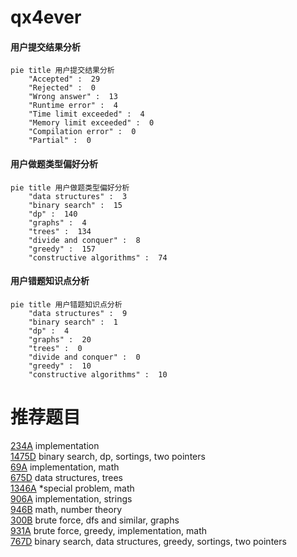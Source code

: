 # qx4ever

<!-- tabs:start -->



#### **用户提交结果分析**

```mermaid
pie title 用户提交结果分析
    "Accepted" :  29
    "Rejected" :  0
    "Wrong answer" :  13
    "Runtime error" :  4
    "Time limit exceeded" :  4
    "Memory limit exceeded" :  0
    "Compilation error" :  0
    "Partial" :  0
```

#### **用户做题类型偏好分析**

```mermaid
pie title 用户做题类型偏好分析
    "data structures" :  3
    "binary search" :  15
    "dp" :  140
    "graphs" :  4
    "trees" :  134
    "divide and conquer" :  8
    "greedy" :  157
    "constructive algorithms" :  74
```
#### **用户错题知识点分析**

```mermaid
pie title 用户错题知识点分析
    "data structures" :  9
    "binary search" :  1
    "dp" :  4
    "graphs" :  20
    "trees" :  0
    "divide and conquer" :  0
    "greedy" :  10
    "constructive algorithms" :  10
```



<!-- tabs:end -->
# 推荐题目
[234A](https://codeforces.com/contest/234/problem/A)		implementation		  
[1475D](https://codeforces.com/contest/1475/problem/D)		binary search,
                        dp,
                        sortings,
                        two pointers		  
[69A](https://codeforces.com/contest/69/problem/A)		implementation,
                        math		  
[675D](https://codeforces.com/contest/675/problem/D)		data structures,
                        trees		  
[1346A](https://codeforces.com/contest/1346/problem/A)		*special problem,
                        math		  
[906A](https://codeforces.com/contest/906/problem/A)		implementation,
                        strings		  
[946B](https://codeforces.com/contest/946/problem/B)		math,
                        number theory		  
[300B](https://codeforces.com/contest/300/problem/B)		brute force,
                        dfs and similar,
                        graphs		  
[931A](https://codeforces.com/contest/931/problem/A)		brute force,
                        greedy,
                        implementation,
                        math		  
[767D](https://codeforces.com/contest/767/problem/D)		binary search,
                        data structures,
                        greedy,
                        sortings,
                        two pointers		  
